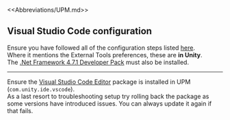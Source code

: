 <<Abbreviations/UPM.md>>
## Visual Studio Code configuration

Ensure you have followed all of the configuration steps listed [here](https://code.visualstudio.com/docs/other/unity).  
Where it mentions the External Tools preferences, these are **in Unity**.  
The [.Net Framework 4.7.1 Developer Pack](https://dotnet.microsoft.com/download/dotnet-framework/net471) must also be installed.

---
Ensure the [Visual Studio Code Editor](https://docs.unity3d.com/Manual/com.unity.ide.vscode.html) package is installed in UPM (`com.unity.ide.vscode`).  
As a last resort to troubleshooting setup try rolling back the package as some versions have introduced issues. You can always update it again if that fails.